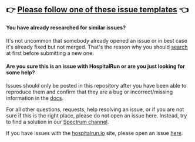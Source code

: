 ## 👉 [Please follow one of these issue templates](https://github.com/hospitalrun/hospitalrun/issues/new/choose) 👈

#### You have already researched for similar issues?
It's not uncommon that somebody already opened an issue or in best case it's already fixed but not merged. That's the reason why you should [search](https://github.com/hospitalrun/hospitalrun/issues) at first before submitting a new one.

#### Are you sure this is an issue with HospitalRun or are you just looking for some help?

Issues should only be posted in this repository after you have been able to reproduce
them and confirm that they are a bug or incorrect/missing information in the [docs](https://github.com/hospitalrun/hospitalrun/docs).

For all other questions, requests, help resolving an issue, or if you are not sure if this is
the right place, please do not open an issue here. Instead, try to find a solution in our [Spectrum channel](https://spectrum.chat/hospitalrun).

If you have issues with the [hospitalrun.io](https://www.hospitalrun.io) site, please open an issue [here](https://github.com/HospitalRun/hospitalrun.github.io/issues).
